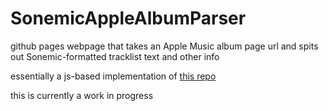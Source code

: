 # SonemicAppleAlbumParser
github pages webpage that takes an Apple Music album page url and spits out Sonemic-formatted tracklist text and other info 

essentially a js-based implementation of [this repo](https://github.com/pizzaboy314/iTunes-tracklist-parser)

this is currently a work in progress
